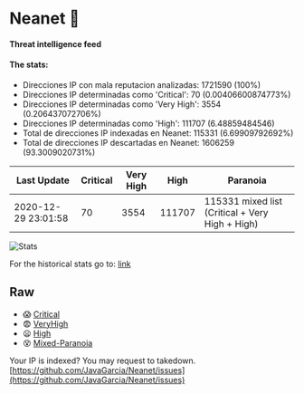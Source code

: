 # Neanet :hocho:
#### Threat intelligence feed
#### The stats:

- Direcciones IP con mala reputacion analizadas: 1721590 (100%)
- Direcciones IP determinadas como 'Critical':  70 (0.00406600874773%)
- Direcciones IP determinadas como 'Very High':  3554 (0.206437072706%)
- Direcciones IP determinadas como 'High':  111707 (6.48859484546)
- Total de direcciones IP indexadas en Neanet:  115331 (6.69909792692%)
- Total de direcciones IP descartadas en Neanet:  1606259 (93.3009020731%)

| Last Update | Critical | Very High | High | Paranoia |
| --- | --- | --- | --- | --- |
| 2020-12-29 23:01:58 | 70 | 3554 | 111707 | 115331 mixed list (Critical + Very High + High)|

![Stats](https://docs.google.com/spreadsheets/d/e/2PACX-1vSnaNMIXVabIpDJjufMlzH7poXnshF3mgd8Is1g9ytUEzVsP5my4Trn8f-xkoLLQ38xpL3HtmUexLo6/pubchart?oid=501124687&format=image)

For the historical stats go to: [link](/stats.csv)
## Raw
- :scream: [Critical](https://raw.githubusercontent.com/JavaGarcia/Neanet/master/blacklists/neanet_critical.txt)
- :fearful: [VeryHigh](https://raw.githubusercontent.com/JavaGarcia/Neanet/master/blacklists/neanet_veryHigh.txtt)
- :frowning: [High](https://raw.githubusercontent.com/JavaGarcia/Neanet/master/blacklists/neanet_high.txt)
- :dizzy_face: [Mixed-Paranoia](https://raw.githubusercontent.com/JavaGarcia/Neanet/master/blacklists/neanet_all.txt)


Your IP is indexed? You may request to takedown. [https://github.com/JavaGarcia/Neanet/issues](https://github.com/JavaGarcia/Neanet/issues)































































































































































































































































































































































































































































































































































































































































































































































































































































































































































































































































































































































































































































































































































































































































































































































































































































































































































































































































































































































































































































































































































































































































































































































































































































































































































































































































































































































































































































































































































































































































































































































































































































